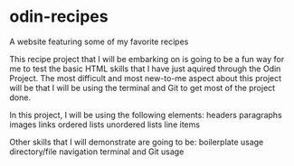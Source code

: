 # odin-recipes
A website featuring some of my favorite recipes

This recipe project that I will be embarking on is going to be a fun way for me to test the basic HTML skills that I have just aquired through the Odin Project. The most difficult and most new-to-me aspect about this project will be that I will be using the terminal and Git to get most of the project done.

In this project, I will be using the following elements:
    headers
    paragraphs
    images
    links
    ordered lists
    unordered lists
    line items 

Other skills that I will demonstrate are going to be:
    boilerplate usage
    directory/file navigation
    terminal and Git usage